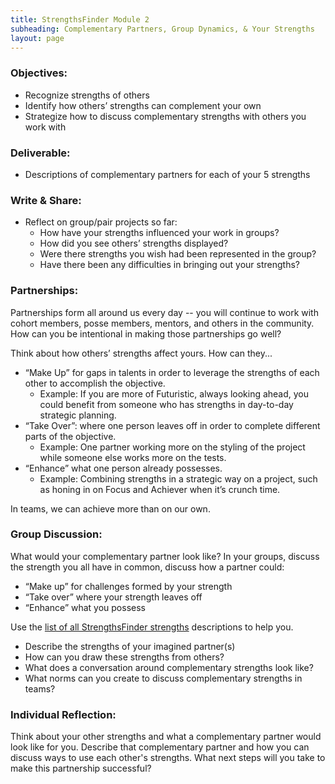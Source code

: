 ```yaml
---
title: StrengthsFinder Module 2
subheading: Complementary Partners, Group Dynamics, & Your Strengths
layout: page
---
```


### Objectives:

* Recognize strengths of others
* Identify how others’ strengths can complement your own
* Strategize how to discuss complementary strengths with others you work with

### Deliverable:

* Descriptions of complementary partners for each of your 5 strengths

### Write & Share:

* Reflect on group/pair projects so far:
	* How have your strengths influenced your work in groups?
	* How did you see others’ strengths displayed?
	* Were there strengths you wish had been represented in the group?
	* Have there been any difficulties in bringing out your strengths?

### Partnerships:

Partnerships form all around us every day -- you will continue to work with cohort members, posse members, mentors, and others in the community. How can you be intentional in making those partnerships go well?

Think about how others’ strengths affect yours. How can they...

* “Make Up” for gaps in talents in order to leverage the strengths of each other to accomplish the objective.
	* Example: If you are more of Futuristic, always looking ahead, you could benefit from someone who has strengths in day-to-day strategic planning.
* “Take Over”: where one person leaves off in order to complete different parts of the objective.
	* Example: One partner working more on the styling of the project while someone else works more on the tests.
* “Enhance” what one person already possesses.
	* Example: Combining strengths in a strategic way on a project, such as honing in on Focus and Achiever when it’s crunch time.

In teams, we can achieve more than on our own.

### Group Discussion:

What would your complementary partner look like?
In your groups, discuss the strength you all have in common, discuss how a partner could:

* “Make up” for challenges formed by your strength
* “Take over” where your strength leaves off
* “Enhance” what you possess

Use the [list of all StrengthsFinder strengths](../files/BriefDescriptionsOfThemes.pdf) descriptions to help you.

* Describe the strengths of your imagined partner(s)
* How can you draw these strengths from others?
* What does a conversation around complementary strengths look like?
* What norms can you create to discuss complementary strengths in teams?

### Individual Reflection:

Think about your other strengths and what a complementary partner would look like for you. Describe that complementary partner and how you can discuss ways to use each other's strengths. What next steps will you take to make this partnership successful?
